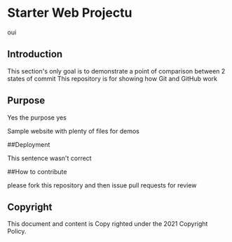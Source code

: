 # Starter Web Projectu

oui

## Introduction

This section's only goal is to demonstrate a point of comparison between 2 states of commit
This repository is for showing how Git and GitHub work

## Purpose

Yes the purpose yes

Sample website with plenty of files for demos

##Deployment

This sentence wasn't correct

##How to contribute

please fork this repository and then issue pull requests for review

## Copyright

This document and content is Copy righted under the 2021 Copyright Policy.